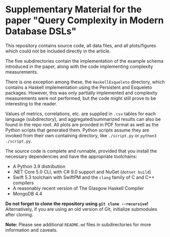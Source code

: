 # Supplementary Material for the paper "Query Complexity in Modern Database DSLs"

This repository contains source code, all data files, and all plots/figures which could not be included directly in the article.

The five subdirectories contain the implementation of the example schema introduced in the paper, along with the code implementing complexity measurements.

There is one exception among these, the `HaskellEsqueleto` directory, which contains a Haskell implementation using the Persistent and Esqueleto packages. However, this was only partially implemented and complexity measurements were not performed, but the code might still prove to be interesting to the reader.

Values of metrics, correlations, etc. are supplied in `.csv` tables for each language (subdirectory), and aggregated/summarized results can also be found in the repo root. All plots are provided in PDF format as well as the Python scripts that generated them. Python scripts assume they are invoked from their own containing directory, like `./script.py` or `python3 ./script.py`.

The source code is complete and runnable, provided that you install the necessary dependencies and have the appropriate toolchains:

 * A Python 3.9 distribution
 * .NET Core 5.0 CLI, with C# 9.0 support and NuGet (`dotnet build`)
 * Swift 5.3 toolchain with SwiftPM and the `clang` family of C and C++ compilers
 * A reasonably recent version of The Glasgow Haskell Compiler
 * MongoDB 4.4

**Do not forget to clone the repository using `git clone --recursive`!** Alternatively, if you are using an old version of Git, initialize submodules after cloning.

**Note:** Please see additional `README.md` files in subdirectories for more information and caveats.
